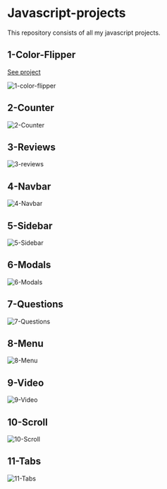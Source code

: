 # Javascript-projects
This repository consists of all my javascript projects.


## 1-Color-Flipper
<a href="https://lanresam.github.io/Javascript-projects/1-color-flipper/">See project</a>

![1-color-flipper](https://github.com/LanreSam/Javascript-projects/blob/master/1-color-flipper/color-flipper.jpg)

## 2-Counter
![2-Counter](https://github.com/LanreSam/Javascript-projects/blob/master/2-counter/counter.png)

## 3-Reviews
![3-reviews](https://github.com/LanreSam/Javascript-projects/blob/master/3-reviews/reviews.png)

## 4-Navbar
![4-Navbar](https://github.com/LanreSam/Javascript-projects/blob/master/4-navbar/navbar.png)

## 5-Sidebar
![5-Sidebar](https://github.com/LanreSam/Javascript-projects/blob/master/5-sidebar/sidebar.png)

## 6-Modals
![6-Modals](https://github.com/LanreSam/Javascript-projects/blob/master/6-modal/modal.png)

## 7-Questions
![7-Questions](https://github.com/LanreSam/Javascript-projects/blob/master/7-questions/questions.png)

## 8-Menu
![8-Menu](https://github.com/LanreSam/Javascript-projects/blob/master/8-menu/menu.png)

## 9-Video
![9-Video](https://github.com/LanreSam/Javascript-projects/blob/master/9-video/video.png)

## 10-Scroll
![10-Scroll](https://github.com/LanreSam/Javascript-projects/blob/master/10-scroll/scroll.png)

## 11-Tabs
![11-Tabs](https://github.com/LanreSam/Javascript-projects/blob/master/11-tabs/tabs.png)
